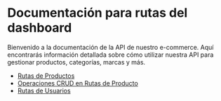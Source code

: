 # Documentación para rutas del dashboard

Bienvenido a la documentación de la API de nuestro e-commerce. Aquí encontrarás información detallada sobre cómo utilizar nuestra API para gestionar productos, categorías, marcas y más.

- [Rutas de Productos](dashboard/products.md)
- [Operaciones CRUD en Rutas de Producto](dashboard/product.md)
- [Rutas de Usuarios](dashboard/users.md)

